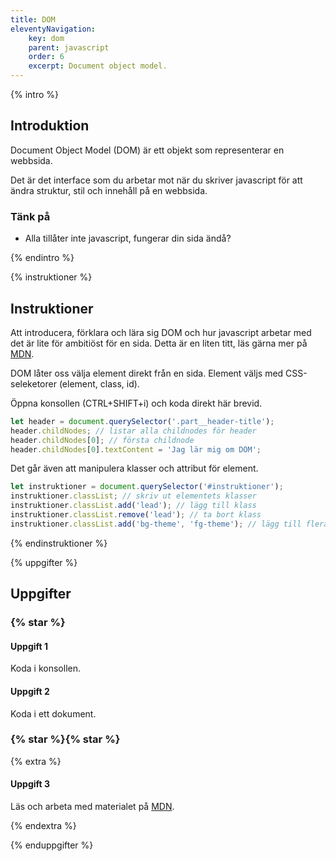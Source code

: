 ```yaml
---
title: DOM
eleventyNavigation:
    key: dom
    parent: javascript
    order: 6
    excerpt: Document object model.
---
```


{% intro %}

## Introduktion

Document Object Model (DOM) är ett objekt som representerar en webbsida.

Det är det interface som du arbetar mot när du skriver javascript för att ändra struktur, stil och innehåll på en webbsida.

### Tänk på

-   Alla tillåter inte javascript, fungerar din sida ändå?

{% endintro %}

{% instruktioner %}

## Instruktioner

Att introducera, förklara och lära sig DOM och hur javascript arbetar med det är lite för ambitiöst för en sida.
Detta är en liten titt, läs gärna mer på [MDN](https://developer.mozilla.org/en-US/docs/Web/API/Document_Object_Model/Introduction).

DOM låter oss välja element direkt från en sida. Element väljs med CSS-seleketorer (element, class, id).

Öppna konsollen (CTRL+SHIFT+i) och koda direkt här brevid.

```js
let header = document.querySelector('.part__header-title');
header.childNodes; // listar alla childnodes för header
header.childNodes[0]; // första childnode
header.childNodes[0].textContent = 'Jag lär mig om DOM';
```

Det går även att manipulera klasser och attribut för element.

```js
let instruktioner = document.querySelector('#instruktioner');
instruktioner.classList; // skriv ut elementets klasser
instruktioner.classList.add('lead'); // lägg till klass
instruktioner.classList.remove('lead'); // ta bort klass
instruktioner.classList.add('bg-theme', 'fg-theme'); // lägg till flera klasser
```

{% endinstruktioner %}

{% uppgifter %}

## Uppgifter

### {% star %}

#### Uppgift 1

Koda i konsollen.

#### Uppgift 2

Koda i ett dokument.

### {% star %}{% star %}

{% extra %}

#### Uppgift 3

Läs och arbeta med materialet på [MDN](https://developer.mozilla.org/en-US/docs/Web/API/Document_Object_Model/Introduction).

{% endextra %}

{% enduppgifter %}
